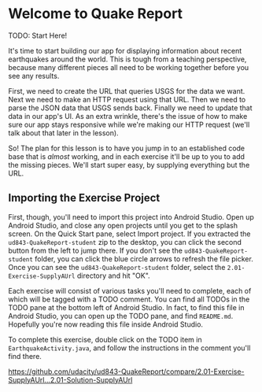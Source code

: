 # Welcome to Quake Report

TODO: Start Here!

It's time to start building our app for displaying information about recent earthquakes around the world. This is tough from a teaching perspective, because many different pieces all need to be working together before you see any results.
  
First, we need to create the URL that queries USGS for the data we want. Next we need to make an HTTP request using that URL. Then we need to parse the JSON data that USGS sends back. Finally we need to update that data in our app's UI. As an extra wrinkle, there's the issue of how to make sure our app stays responsive while we're making our HTTP request (we'll talk about that later in the lesson).

So! The plan for this lesson is to have you jump in to an established code base that is _almost_ working, and in each exercise it'll be up to you to add the missing pieces. We'll start super easy, by supplying everything but the URL.

## Importing the Exercise Project

First, though, you'll need to import this project into Android Studio. Open up Android Studio, and close any open projects until you get to the splash screen. On the Quick Start pane, select Import project. If you extracted the `ud843-QuakeReport-student` zip to the desktop, you can click the second button from the left to jump there. If you don't see the `ud843-QuakeReport-student` folder, you can click the blue circle arrows to refresh the file picker. Once you can see the `ud843-QuakeReport-student` folder, select the `2.01-Exercise-SupplyAUrl` directory and hit "OK".

Each exercise will consist of various tasks you'll need to complete, each of which will be tagged with a TODO comment. You can find all TODOs in the TODO pane at the bottom left of Android Studio. In fact, to find this file in Android Studio, you can open up the TODO pane, and find `README.md`. Hopefully you're now reading this file inside Android Studio.

To complete this exercise, double click on the TODO item in `EarthquakeActivity.java`, and follow the instructions in the comment you'll find there.


https://github.com/udacity/ud843-QuakeReport/compare/2.01-Exercise-SupplyAUrl...2.01-Solution-SupplyAUrl

